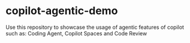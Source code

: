 # copilot-agentic-demo
Use this repository to showcase the usage of agentic features of copilot such as: Coding Agent, Copilot Spaces and Code Review
